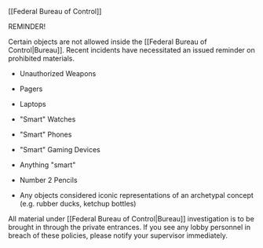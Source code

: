 [[Federal Bureau of Control]]

REMINDER!  
  
Certain objects are not allowed inside the [[Federal Bureau of Control|Bureau]]. Recent incidents have necessitated an issued reminder on prohibited materials. 
  
- Unauthorized Weapons  
  
- Pagers  
  
- Laptops  
  
- "Smart" Watches  
  
- "Smart" Phones  
  
- "Smart" Gaming Devices  
  
- Anything "smart"  
  
- Number 2 Pencils  
  
- Any objects considered iconic representations of an archetypal concept (e.g. rubber ducks, ketchup bottles)  
  
All material under [[Federal Bureau of Control|Bureau]] investigation is to be brought in through the private entrances. If you see any lobby personnel in breach of these policies, please notify your supervisor immediately.